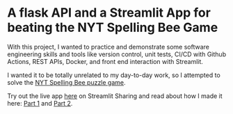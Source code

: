 # A flask API and a Streamlit App for beating the NYT Spelling Bee Game

With this project, I wanted to practice and demonstrate some software engineering skills and tools like version control, unit tests, CI/CD with Github Actions, REST APIs, Docker, and front end interaction with Streamlit. 


I wanted it to be totally unrelated to my day-to-day work, so I attempted to solve the [NYT Spelling Bee puzzle game](https://www.nytimes.com/puzzles/spelling-bee).

Try out the live app [here](https://share.streamlit.io/mharty3/spelling_bee/app/streamlit_app.py) on Streamlit Sharing and read about how I made it here: [Part 1](https://mharty3.github.io/blog/spelling-bee/) and [Part 2](https://mharty3.github.io/blog/spelling-bee-part-2/).
